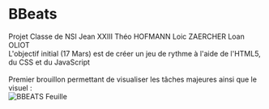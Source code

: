 # BBeats
Projet Classe de NSI Jean XXIII Théo HOFMANN Loic ZAERCHER Loan OLIOT
<br>L'objectif initial (17 Mars) est de créer un jeu de rythme à l'aide de l'HTML5, du CSS et du JavaScript</br>
<br> Premier brouillon permettant de visualiser les tâches majeures ainsi que le visuel :</br>
![BBEATS Feuille](https://user-images.githubusercontent.com/101840196/158906996-ce1fccf4-ebe3-4af4-b2b0-074fb477c709.png)
